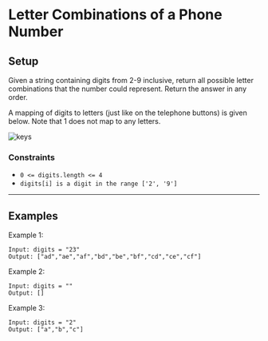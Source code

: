 # Letter Combinations of a Phone Number

## Setup

Given a string containing digits from 2-9 inclusive, return all possible letter combinations that the number could
represent. Return the answer in any order.

A mapping of digits to letters (just like on the telephone buttons) is given below. Note that 1 does not map to any
letters.

![keys](https://upload.wikimedia.org/wikipedia/commons/thumb/7/73/Telephone-keypad2.svg/1200px-Telephone-keypad2.svg.png)

### Constraints

- `0 <= digits.length <= 4`
- `digits[i] is a digit in the range ['2', '9']`

***

## Examples
Example 1:
```
Input: digits = "23"
Output: ["ad","ae","af","bd","be","bf","cd","ce","cf"]
```
Example 2:
```
Input: digits = ""
Output: []
```
Example 3:
```
Input: digits = "2"
Output: ["a","b","c"]
```